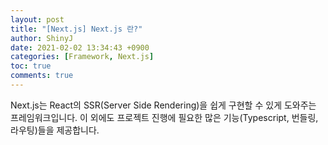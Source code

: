 ```yaml
---
layout: post
title: "[Next.js] Next.js 란?"
author: ShinyJ
date: 2021-02-02 13:34:43 +0900
categories: [Framework, Next.js]
toc: true
comments: true
---
```


Next.js는 React의 SSR(Server Side Rendering)을 쉽게 구현할 수 있게 도와주는 프레임워크입니다. 이 외에도 프로젝트 진행에 필요한 많은 기능(Typescript, 번들링, 라우팅)들을 제공합니다.